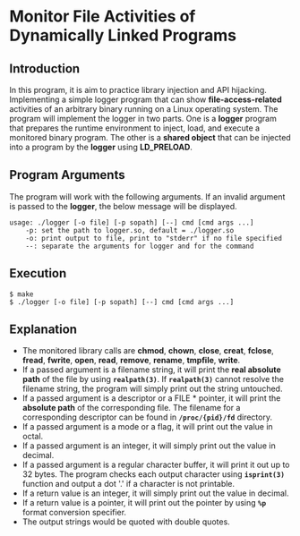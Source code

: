 # Monitor File Activities of Dynamically Linked Programs
## Introduction
In this program, it is aim to practice library injection and API hijacking. Implementing a simple logger program that can show **file-access-related** activities of an arbitrary binary running on a Linux operating system. The program will implement the logger in two parts. One is a **logger** program that prepares the runtime environment to inject, load, and execute a monitored binary program. The other is a **shared object** that can be injected into a program by the **logger** using **LD_PRELOAD**. 

## Program Arguments
The program will work with the following arguments. If an invalid argument is passed to the **logger**, the below message will be displayed.
```console
usage: ./logger [-o file] [-p sopath] [--] cmd [cmd args ...]
    -p: set the path to logger.so, default = ./logger.so
    -o: print output to file, print to "stderr" if no file specified
    --: separate the arguments for logger and for the command
``` 

## Execution
```console
$ make
$ ./logger [-o file] [-p sopath] [--] cmd [cmd args ...]
```

## Explanation
* The monitored library calls are **chmod**, **chown**, **close**, **creat**, **fclose**, **fread**, **fwrite**, **open**, **read**, **remove**, **rename**, **tmpfile**, **write**.
*  If a passed argument is a filename string, it will print the **real absolute path** of the file by using **`realpath(3)`**. If **`realpath(3)`** cannot resolve the filename string, the program will simply print out the string untouched.
* If a passed argument is a descriptor or a FILE * pointer, it will print the **absolute path** of the corresponding file. The filename for a corresponding descriptor can be found in **`/proc/{pid}/fd`** directory.
* If a passed argument is a mode or a flag, it will print out the value in octal.
* If a passed argument is an integer, it will simply print out the value in decimal.
* If a passed argument is a regular character buffer, it will print it out up to 32 bytes. The program checks each output character using **`isprint(3)`** function and output a dot '.' if a character is not printable.
* If a return value is an integer, it will simply print out the value in decimal.
* If a return value is a pointer, it will print out the pointer by using **`%p`** format conversion specifier.
* The output strings would be quoted with double quotes.